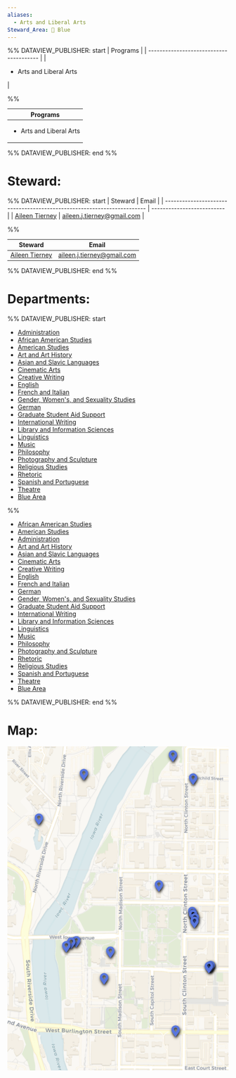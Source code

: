 ```yaml
---
aliases:
  - Arts and Liberal Arts
Steward_Area: 🔵 Blue
---
```

%% DATAVIEW_PUBLISHER: start
| Programs                                |
| --------------------------------------- |
| <ul><li>Arts and Liberal Arts</li></ul> |

%%

| Programs                                |
| --------------------------------------- |
| <ul><li>Arts and Liberal Arts</li></ul> |

%% DATAVIEW_PUBLISHER: end %%

# Steward:
%% DATAVIEW_PUBLISHER: start
| Steward                                                                 | Email                      |
| ----------------------------------------------------------------------- | -------------------------- |
| [Aileen Tierney](../../Admin/Categories/Members/Officers/Aileen%20Tierney.md) | aileen.j.tierney@gmail.com |

%%

| Steward                                                                 | Email                      |
| ----------------------------------------------------------------------- | -------------------------- |
| [Aileen Tierney](../../Admin/Categories/Members/Officers/Aileen%20Tierney.md) | aileen.j.tierney@gmail.com |

%% DATAVIEW_PUBLISHER: end %%

# Departments:

%% DATAVIEW_PUBLISHER: start
- [Administration](../../Admin/Departments/Administration.md)
- [African American Studies](../../Admin/Departments/African%20American%20Studies.md)
- [American Studies](../../Admin/Departments/American%20Studies.md)
- [Art and Art History](../../Admin/Departments/Art%20and%20Art%20History.md)
- [Asian and Slavic Languages](../../Admin/Departments/Asian%20and%20Slavic%20Languages.md)
- [Cinematic Arts](../../Admin/Departments/Cinematic%20Arts.md)
- [Creative Writing](../../Admin/Departments/Creative%20Writing.md)
- [English](../../Admin/Departments/English.md)
- [French and Italian](../../Admin/Departments/French%20and%20Italian.md)
- [Gender, Women's, and Sexuality Studies](../../Admin/Departments/Gender,%20Women's,%20and%20Sexuality%20Studies.md)
- [German](../../Admin/Departments/German.md)
- [Graduate Student Aid Support](../../Admin/Departments/Graduate%20Student%20Aid%20Support.md)
- [International Writing](../../Admin/Departments/International%20Writing.md)
- [Library and Information Sciences](../../Admin/Departments/Library%20and%20Information%20Sciences.md)
- [Linguistics](../../Admin/Departments/Linguistics.md)
- [Music](../../Admin/Departments/Music.md)
- [Philosophy](../../Admin/Departments/Philosophy.md)
- [Photography and Sculpture](../../Admin/Departments/Photography%20and%20Sculpture.md)
- [Religious Studies](../../Admin/Departments/Religious%20Studies.md)
- [Rhetoric](../../Admin/Departments/Rhetoric.md)
- [Spanish and Portuguese](../../Admin/Departments/Spanish%20and%20Portuguese.md)
- [Theatre](../../Admin/Departments/Theatre.md)
- [Blue Area](Blue%20Area.md)

%%

- [African American Studies](../../Admin/Departments/African%20American%20Studies.md)
- [American Studies](../../Admin/Departments/American%20Studies.md)
- [Administration](../../Admin/Departments/Administration.md)
- [Art and Art History](../../Admin/Departments/Art%20and%20Art%20History.md)
- [Asian and Slavic Languages](../../Admin/Departments/Asian%20and%20Slavic%20Languages.md)
- [Cinematic Arts](../../Admin/Departments/Cinematic%20Arts.md)
- [Creative Writing](../../Admin/Departments/Creative%20Writing.md)
- [English](../../Admin/Departments/English.md)
- [French and Italian](../../Admin/Departments/French%20and%20Italian.md)
- [German](../../Admin/Departments/German.md)
- [Gender, Women's, and Sexuality Studies](../../Admin/Departments/Gender,%20Women's,%20and%20Sexuality%20Studies.md)
- [Graduate Student Aid Support](../../Admin/Departments/Graduate%20Student%20Aid%20Support.md)
- [International Writing](../../Admin/Departments/International%20Writing.md)
- [Library and Information Sciences](../../Admin/Departments/Library%20and%20Information%20Sciences.md)
- [Linguistics](../../Admin/Departments/Linguistics.md)
- [Music](../../Admin/Departments/Music.md)
- [Philosophy](../../Admin/Departments/Philosophy.md)
- [Photography and Sculpture](../../Admin/Departments/Photography%20and%20Sculpture.md)
- [Rhetoric](../../Admin/Departments/Rhetoric.md)
- [Religious Studies](../../Admin/Departments/Religious%20Studies.md)
- [Spanish and Portuguese](../../Admin/Departments/Spanish%20and%20Portuguese.md)
- [Theatre](../../Admin/Departments/Theatre.md)
- [Blue Area](Blue%20Area.md)

%% DATAVIEW_PUBLISHER: end %%


# Map:

![Steward-Map-Blue.png](../../Admin/Attachments/Steward-Map-Blue.png)